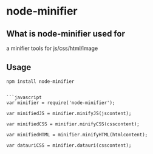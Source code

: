 node-minifier
=====

What is node-minifier used for
-------
a minifier tools for js/css/html/image

Usage
-------

```
npm install node-minifier


```javascript
var minifier = require('node-minifier');

var minifiedJS = minifier.minifyJS(jscontent);

var minifiedCSS = minifier.minifyCSS(csscontent);

var minifiedHTML = minifier.minifyHTML(htmlcontent);

var datauriCSS = minifier.datauri(csscontent);